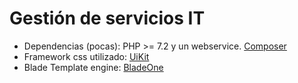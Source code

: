 # Gestión de servicios IT
* Dependencias (pocas): PHP >= 7.2 y un webservice. [Composer](https://getcomposer.org/)
* Framework css utilizado: [UiKit](getuikit.com/docs/introduction)
* Blade Template engine: [BladeOne](https://github.com/EFTEC/BladeOne)